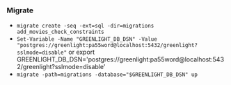 ### Migrate

- `migrate create -seq -ext=sql -dir=migrations add_movies_check_constraints`
- `Set-Variable -Name "GREENLIGHT_DB_DSN" -Value "postgres://greenlight:pa55word@localhost:5432/greenlight?sslmode=disable"`
  or export GREENLIGHT_DB_DSN='postgres://greenlight:pa55word@localhost:5432/greenlight?sslmode=disable'
- `migrate -path=migrations -database="$GREENLIGHT_DB_DSN" up`  

